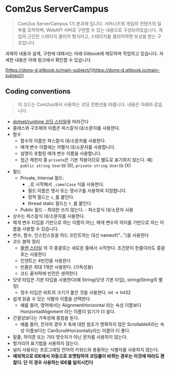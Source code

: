 # Com2us ServerCampus

> Com2us ServerCampus 1기 본과제 입니다.
> 서머너즈워 게임의 컨텐츠의 일부를 모작하며, WebAPI 서버로 구현할 수 있는 내용으로 구성되어있습니다. 게임의 근간은 스테이지 클리어 형식이고, 스테이지를 클리어하면 보상을 받는 구조입니다.

과제의 내용과 설계, 구현에 대해서는 아래 Gitbook에 메모하며 작업하고 있습니다. 자세한 내용은 아래 링크에서 확인할 수 있습니다.

[https://dong-d.gitbook.io/main-subject/](https://dong-d.gitbook.io/main-subject/)


## Coding conventions
> 이 코드는 Com2us에서 사용하는 코딩 컨벤션을 따릅니다. 내용은 아래와 같습니다.
- [dotnet/runtime 코딩 스타일](https://github.com/dotnet/runtime/blob/main/docs/coding-guidelines/coding-style.md)을 따라간다
- 클래스와 구조체의 이름은 파스칼식 대/소문자를 사용한다.
- 함수
    - 함수의 이름은 파스칼식 대/소문자를 사용한다.
	- 매개 변수 이름에는 카멜식 대/소문자를 사용합니다.
	- 설명이 포함된 매개 변수 이름을 사용합니다.
	- 접근 제한자 중 `private`은 기본 적용이므로 별도로 표기하지 않는다. 예) `public string UserID` (0), `private string UserID` (X)
- 필드 
    - Private, Internal 필드:	 
	    - `_`로 시작해서 `_camelCase` 식을 사용한다.
	    - 필드 이름은 명사 또는 명사구를 사용하여 지정합니다.
		- 정적 필드는 `s_`를 붙인다.
		- thread static 필드는 `t_`를 붙인다
    - Public 필드
     	   - 최대한 쓰지 않는다. 
     	   - 파스칼식 대/소문자 사용
- 상수는 파스칼식 대/소문자를 사용한다.
- 매개 변수 타입을 기반으로 하는 이름이 아닌, 매개 변수의 의미를 기반으로 하는 이름을 사용할 수 있습니다.
- 변수, 함수, 인스턴스등을 하드 프린트하는 대신 nameof("...")을 사용한다 
- 코드 블락 정리
	- [올맨 스타일](http://en.wikipedia.org/wiki/Indent_style#Allman_style) 의 각 중괄호는 새로운 줄에서 시작한다. 조건문이 한줄이라도 중괄호는 사용한다
	- 인덴트는 4빈칸을 사용한다
	- 빈줄은 최대 1개만 사용한다. (가독성용)
	- 코드 끝자락에 빈칸은 생략한다. 
- 닷넷 타입은 기본 타입을 사용한다(예 String(닷넷 기본 타입), string(String의 별칭)
    - 정수 타입은 비트의 크기가 붙은 것을 사용한다. int -> Int32
- 쉽게 읽을 수 있는 식별자 이름을 선택한다. 
    - 예를 들어, 영어에서는 AlignmentHorizontal 라는 속성 이름보다 HorizontalAlignment 라는 이름이 읽기가 더 쉽다.
- 간결성보다는 가독성에 중점을 둔다. 
    - 예를 들어, 전자의 경우 X 축에 대한 참조가 명확하지 않은 ScrollableX라는 속성 이름보다는 CanScrollHorizontally라는 이름이 더 좋다.
- 밑줄, 하이픈 또는 기타 영숫자가 아닌 문자를 사용하지 않는다.
- 헝가리어 표기법을 사용하지 않는다.
- 널리 사용되는 프로그래밍 언어의 키워드와 충돌하는 식별자를 사용하지 않는다.
- **예외적으로 IDE에서 자동으로 포맷팅하여 코딩룰이 바뀌는 경우는 이것에 따라도 괜찮다. 단 이 경우 사용하는 IDE를 일치시킨다**

